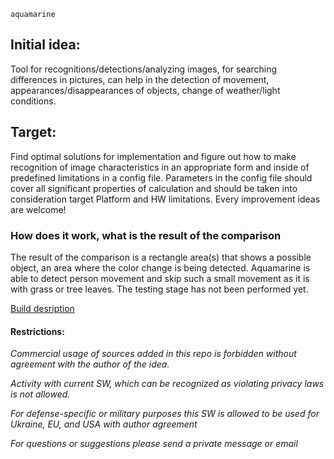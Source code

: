 ` aquamarine `

## Initial idea:
Tool for recognitions/detections/analyzing images, for searching differences in pictures, can help in the detection of movement, appearances/disappearances of objects, change of weather/light conditions.

## Target: 
Find optimal solutions for implementation and figure out how to make recognition of image characteristics in an appropriate form and inside of predefined limitations in a config file. Parameters in the config file should cover all significant properties of calculation and should be taken into consideration target Platform and HW limitations. Every improvement ideas are welcome!


### How does it work, what is the result of the comparison
The result of the comparison is a rectangle area(s) that shows a possible object, an area where the color change is being detected. Aquamarine is able to detect person movement and skip such a small movement as it is with grass or tree leaves.
The testing stage has not been performed yet.

[Build desription](https://github.com/MaksymT17/aquamarine/wiki/Details-of-build-and-implementation)

#### Restrictions:
_Commercial usage of sources added in this repo is forbidden without agreement with the author of the idea._

_Activity with current SW, which can be recognized as violating privacy laws is not allowed._

_For defense-specific or military purposes this SW is allowed to be used for Ukraine, EU, and USA with author agreement_ 

_For questions or suggestions please send a private message or email_
